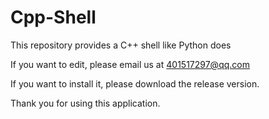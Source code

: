 # Cpp-Shell
This repository provides a C++ shell like Python does

If you want to edit, please email us at 401517297@qq.com

If you want to install it, please download the release version.

Thank you for using this application.
